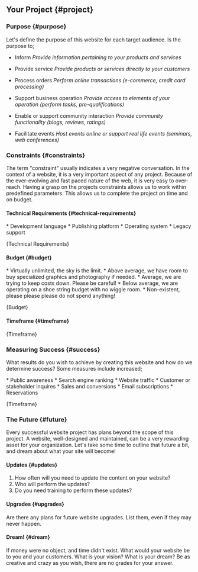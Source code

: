 Your Project {#project}
-----------------------

### Purpose {#purpose}

Let's define the purpose of this website for each target audience. Is the purpose to;

* Inform
  _Provide information pertaining to your products and services_

* Provide service
  _Provide products or services directly to your customers_

* Process orders
  _Perform online transactions (e-commerce, credit card processing)_

* Support business operation
  _Provide access to elements of your operation (perform tasks, pre-qualifications)_

* Enable or support community interaction
  _Provide community functionality (blogs, reviews, ratings)_

* Facilitate events
  _Host events online or support real life events (seminars, web conferences)_


### Constraints {#constraints}

The term "constraint" usually indicates a very negative conversation. In the context of a website, it is a very important aspect of any project. Because of the ever-evolving and fast paced nature of the web, it is very easy to over-reach. Having a grasp on the projects constraints allows us to work within predefined parameters. This allows us to complete the project on time and on budget.


#### Technical Requirements {#technical-requirements}

<div data-type="editable" markdown="1">
* Development language
* Publishing platform
* Operating system
* Legacy support

{Technical Requirements}
</div>

#### Budget {#budget}

<div data-type="editable" markdown="1">
* Virtually unlimited, the sky is the limit.
* Above average, we have room to buy specialized graphics and photography if needed.
* Average, we are trying to keep costs down. Please be careful!
* Below average, we are operating on a shoe string budget with no wiggle room.
* Non-existent, please please please do not spend anything!

{Budget}
</div>

#### Timeframe {#timeframe}

<div data-type="editable" markdown="1">
    {Timeframe}
</div>

### Measuring Success {#success}

What results do you wish to achieve by creating this website and how do we determine success? Some measures include increased;

<div data-type="editable" markdown="1">
* Public awareness
* Search engine ranking
* Website traffic
* Customer or stakeholder inquires
* Sales and conversions
* Email subscriptions
* Reservations

{Timeframe}
</div>


### The Future {#future}

Every successful website project has plans beyond the scope of this project. A website, well-designed and maintained, can be a very rewarding asset for your organization. Let's take some time to outline that future a bit, and dream about what your site will become!

#### Updates {#updates}

1. How often will you need to update the content on your website?
2. Who will perform the updates?
3. Do you need training to perform these updates?

#### Upgrades {#upgrades}

Are there any plans for future website upgrades. List them, even if they may never happen.

#### Dream! {#dream}

If money were no object, and time didn't exist. What would your website be to you and your customers. What is your vision? What is your dream? Be as creative and crazy as you wish, there are no grades for your answer.
